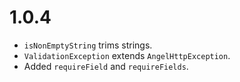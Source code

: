 # 1.0.4
* `isNonEmptyString` trims strings.
* `ValidationException` extends `AngelHttpException`.
* Added `requireField` and `requireFields`.